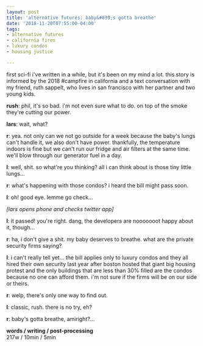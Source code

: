 ```yaml
---
layout: post
title: 'alternative futures: baby&#039;s gotta breathe'
date: '2018-11-20T07:55:00-04:00'
tags:
- alternative futures
- california fires
- luxury condos
- housing justice

--- 
```


<p class="message">first sci-fi i've written in a while, but it's been on my mind a lot. this story is informed by the 2018 #campfire in california and a text conversation with my friend, ruth sappelt, who lives in san francisco with her partner and two young kids.</p>

**rush**: phil, it's so bad. i'm not even sure what to do. on top of the smoke they're cutting our power. 

**lars**: wait, what? 

**r**: yea. not only can we not go outside for a week because the baby's lungs can't handle it, we also don't have power. thankfully, the temperature indoors is fine but we can't run our fridge and air filters at the same time. we'll blow through our generator fuel in a day. 

**l**: well, shit. so what're you thinking? all i can think about is those tiny little lungs...

**r**: what's happening with those condos? i heard the bill might pass soon. 

**l**: oh! good eye. lemme go check... 

_[lars opens phone and checks twitter app]_

**l**: it passed! you're right. dang, the developers are nooooooot happy about it, though... 

**r**: ha, i don't give a shit. my baby deserves to breathe. what are the private security firms saying? 

**l**: i can't really tell yet... the bill applies only to luxury condos and they all hired their own security last year after boston hosted that giant big housing protest and the only buildings that are less than 30% filled are the condos because no one can afford them. i'm not sure if the firms will be on our side or theirs. 

**r**: welp, there's only one way to find out. 

**l**: classic, rush. there is no try, eh?

**r**: baby's gotta breathe, amiright?...

<!-- hyperlink bank -->


<!-- &#042; = asterisk -->
<!-- &#039; = single quote '-->

**words / writing / post-processing**  
217w / 10min / 5min